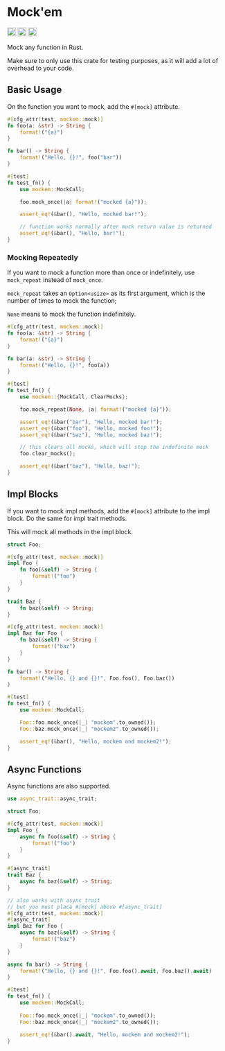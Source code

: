 # Mock'em

[<img alt="github" src="https://img.shields.io/badge/github-poonesnerfect/mockem-8da0cb?style=for-the-badge&labelColor=555555&logo=github" height="20">](https://github.com/poonesnerfect/mockem)
[<img alt="crates.io" src="https://img.shields.io/crates/v/mockem.svg?style=for-the-badge&color=fc8d62&logo=rust" height="20">](https://crates.io/crates/mockem)
[<img alt="docs.rs" src="https://img.shields.io/badge/docs.rs-mockem-66c2a5?style=for-the-badge&labelColor=555555&logo=docs.rs" height="20">](https://docs.rs/mockem)

Mock any function in Rust.

Make sure to only use this crate for testing purposes, as it will add a lot of overhead to your code.

## Basic Usage

On the function you want to mock, add the `#[mock]` attribute.

```rust
#[cfg_attr(test, mockem::mock)]
fn foo(a: &str) -> String {
    format!("{a}")
}

fn bar() -> String {
    format!("Hello, {}!", foo("bar"))
}

#[test]
fn test_fn() {
    use mockem::MockCall;

    foo.mock_once(|a| format!("mocked {a}"));

    assert_eq!(&bar(), "Hello, mocked bar!");

    // function works normally after mock return value is returned
    assert_eq!(&bar(), "Hello, bar!");
}
```

### Mocking Repeatedly

If you want to mock a function more than once or indefinitely, use `mock_repeat` instead of `mock_once`.

`mock_repeat` takes an `Option<usize>` as its first argument, which is the number of times to mock the function;

`None` means to mock the function indefinitely.


```rust
#[cfg_attr(test, mockem::mock)]
fn foo(a: &str) -> String {
    format!("{a}")
}

fn bar(a: &str) -> String {
    format!("Hello, {}!", foo(a))
}

#[test]
fn test_fn() {
    use mockem::{MockCall, ClearMocks};

    foo.mock_repeat(None, |a| format!("mocked {a}"));

    assert_eq!(&bar("bar"), "Hello, mocked bar!");
    assert_eq!(&bar("foo"), "Hello, mocked foo!");
    assert_eq!(&bar("baz"), "Hello, mocked baz!");

    // this clears all mocks, which will stop the indefinite mock
    foo.clear_mocks();

    assert_eq!(&bar("baz"), "Hello, baz!");
}
```


## Impl Blocks

If you want to mock impl methods, add the `#[mock]` attribute to the impl block.
Do the same for impl trait methods.

This will mock all methods in the impl block.

```rust
struct Foo;

#[cfg_attr(test, mockem::mock)]
impl Foo {
    fn foo(&self) -> String {
        format!("foo")
    }
}

trait Baz {
    fn baz(&self) -> String;
}

#[cfg_attr(test, mockem::mock)]
impl Baz for Foo {
    fn baz(&self) -> String {
        format!("baz")
    }
}

fn bar() -> String {
    format!("Hello, {} and {}!", Foo.foo(), Foo.baz())
}

#[test]
fn test_fn() {
    use mockem::MockCall;

    Foo::foo.mock_once(|_| "mockem".to_owned());
    Foo::baz.mock_once(|_| "mockem2".to_owned());

    assert_eq!(&bar(), "Hello, mockem and mockem2!");
}
```

## Async Functions

Async functions are also supported.

```rust
use async_trait::async_trait;

struct Foo;

#[cfg_attr(test, mockem::mock)]
impl Foo {
    async fn foo(&self) -> String {
        format!("foo")
    }
}

#[async_trait]
trait Baz {
    async fn baz(&self) -> String;
}

// also works with async_trait
// but you must place #[mock] above #[async_trait]
#[cfg_attr(test, mockem::mock)]
#[async_trait]
impl Baz for Foo {
    async fn baz(&self) -> String {
        format!("baz")
    }
}

async fn bar() -> String {
    format!("Hello, {} and {}!", Foo.foo().await, Foo.baz().await)
}

#[test]
fn test_fn() {
    use mockem::MockCall;
    
    Foo::foo.mock_once(|_| "mockem".to_owned());
    Foo::baz.mock_once(|_| "mockem2".to_owned());
    
    assert_eq!(&bar().await, "Hello, mockem and mockem2!");
}
```

